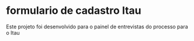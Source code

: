# formulario de cadastro Itau
 Este projeto foi desenvolvido para o painel de entrevistas do processo para o Itau
